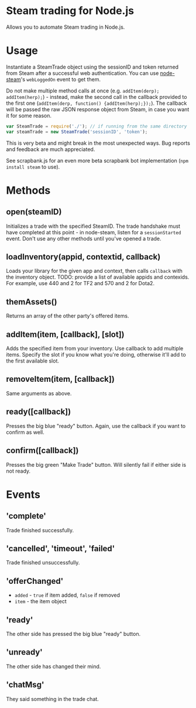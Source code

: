 # Steam trading for Node.js

Allows you to automate Steam trading in Node.js.

# Usage
Instantiate a SteamTrade object using the sessionID and token returned from Steam after a successful web authentication. You can use [node-steam](https://github.com/seishun/node-steam)'s `webLoggedOn` event to get them.

Do not make multiple method calls at once (e.g. `addItem(derp); addItem(herp);`) - instead, make the second call in the callback provided to the first one (`addItem(derp, function() {addItem(herp);});`). The callback will be passed the raw JSON response object from Steam, in case you want it for some reason.

```js
var SteamTrade = require('./'); // if running from the same directory
var steamTrade = new SteamTrade('sessionID', 'token');
```

This is very beta and might break in the most unexpected ways. Bug reports and feedback are much appreciated.

See scrapbank.js for an even more beta scrapbank bot implementation (`npm install steam` to use).

# Methods

## open(steamID)
Initializes a trade with the specified SteamID. The trade handshake must have completed at this point - in node-steam, listen for a `sessionStarted` event. Don't use any other methods until you've opened a trade.

## loadInventory(appid, contextid, callback)
Loads your library for the given app and context, then calls `callback` with the inventory object. TODO: provide a list of available appids and contexids. For example, use 440 and 2 for TF2 and 570 and 2 for Dota2.

## themAssets()
Returns an array of the other party's offered items.

## addItem(item, [callback], [slot])
Adds the specified item from your inventory. Use callback to add multiple items. Specify the slot if you know what you're doing, otherwise it'll add to the first available slot.

## removeItem(item, [callback])
Same arguments as above.

## ready([callback])
Presses the big blue "ready" button. Again, use the callback if you want to confirm as well.

## confirm([callback])
Presses the big green "Make Trade" button. Will silently fail if either side is not ready.


# Events

## 'complete'
Trade finished successfully.

## 'cancelled', 'timeout', 'failed'
Trade finished unsuccessfully.

## 'offerChanged'
* `added` - `true` if item added, `false` if removed
* `item` - the item object

## 'ready'
The other side has pressed the big blue "ready" button.

## 'unready'
The other side has changed their mind.

## 'chatMsg'
They said something in the trade chat.
